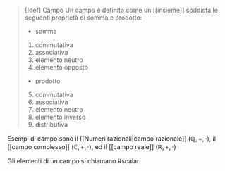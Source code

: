 
>[!def] Campo
>Un campo è definito come un [[insieme]] soddisfa le seguenti proprietà di somma e prodotto:
>- somma
>1. commutativa
>2. associativa
>3. elemento neutro
>4. elemento opposto
>- prodotto
>5. commutativa
>6. associativa
>7. elemento neutro
>8. elemento inverso
>9. distributiva

Esempi di campo sono il [[Numeri razionali|campo razionale]] $(\mathbb{Q}, +, \cdot)$, il [[campo complesso]] $(\mathbb{C},+,\cdot)$, ed il [[campo reale]] $(\mathbb{R}, +, \cdot)$

Gli elementi di un campo si chiamano #scalari
